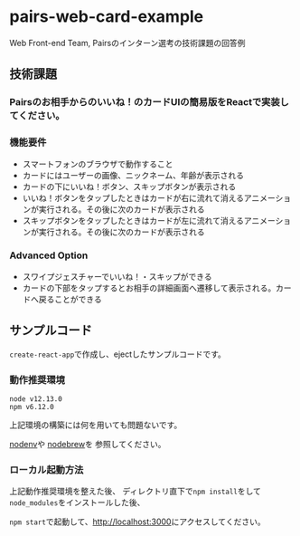 # pairs-web-card-example
Web Front-end Team, Pairsのインターン選考の技術課題の回答例

## 技術課題
### Pairsのお相手からのいいね！のカードUIの簡易版をReactで実装してください。

### 機能要件
- スマートフォンのブラウザで動作すること
- カードにはユーザーの画像、ニックネーム、年齢が表示される
- カードの下にいいね！ボタン、スキップボタンが表示される
- いいね！ボタンをタップしたときはカードが右に流れて消えるアニメーションが実行される。その後に次のカードが表示される
- スキップボタンをタップしたときはカードが左に流れて消えるアニメーションが実行される。その後に次のカードが表示される

### Advanced Option
- スワイプジェスチャーでいいね！・スキップができる
- カードの下部をタップするとお相手の詳細画面へ遷移して表示される。カードへ戻ることができる

## サンプルコード
`create-react-app`で作成し、ejectしたサンプルコードです。
### 動作推奨環境
```
node v12.13.0
npm v6.12.0
```

上記環境の構築には何を用いても問題ないです。

[nodenv](https://github.com/nodenv/nodenv)や
[nodebrew](https://github.com/hokaccha/nodebrew)を
参照してください。

### ローカル起動方法
上記動作推奨環境を整えた後、
ディレクトリ直下で`npm install`をして`node_modules`をインストールした後、

`npm start`で起動して、[http://localhost:3000](http://localhost:3000)にアクセスしてください。